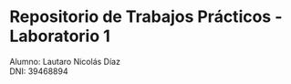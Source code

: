 # Repositorio de Trabajos Prácticos - Laboratorio 1

Alumno: Lautaro Nicolás Díaz</br>
DNI: 39468894
